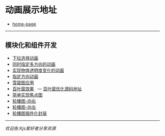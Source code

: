 # 动画展示地址
* [home-page]( https://kingziqiang.github.io/animate/)

***

## 模块化和组件开发

* [下拉选择动画](https://kingziqiang.github.io/animate/下拉选择动画)
* [同时指定多方向的动画](https://kingziqiang.github.io/animate/同时指定多方向的动画)
* [实现物体透明度变化的动画](https://kingziqiang.github.io/animate/实现物体透明度变化的动画)
* [指定方向动画](https://kingziqiang.github.io/animate/指定方向的动画)
* [雪碧图应用](https://kingziqiang.github.io/animate/雪碧图加百叶窗效果/雪碧图%26原理)
* [百叶窗效果](https://kingziqiang.github.io/animate/雪碧图加百叶窗效果/百叶窗效果%26原理)
   — [百叶窗优化源码地址](https://github.com/Kingziqiang/animate/tree/gh-pages/雪碧图%26百叶窗优化/百叶窗效果)
* [简单实现焦点图](https://kingziqiang.github.io/animate/轮播图/轮播图/简单的焦点图)
* [轮播图-向右](https://kingziqiang.github.io/animate/轮播图/轮播图/轮播图-向右)
* [轮播图-向左](https://kingziqiang.github.io/animate/轮播图/轮播图/轮播图-向左)
* [轮播图插件化封装](https://kingziqiang.github.io/animate/轮播图/轮播图插件化封装/轮播图插件化封装)

***

*欢迎各大js爱好者分享资源*

